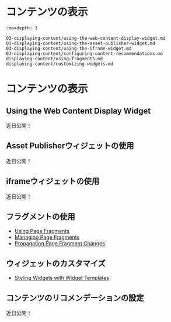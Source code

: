 # コンテンツの表示

```{toctree}
:maxdepth: 3

03-displaying-content/using-the-web-content-display-widget.md
03-displaying-content/using-the-asset-publisher-widget.md
03-displaying-content/using-the-iframe-widget.md
03-displaying-content/configuring-content-recommendations.md
displaying-content/using-fragments.md
displaying-content/customizing-widgets.md
```

コンテンツの表示
==================

Using the Web Content Display Widget
---------------------------------------
近日公開！

Asset Publisherウィジェットの使用
-----------------------------------
近日公開！

iframeウィジェットの使用
-------------------------
近日公開！

フラグメントの使用
-------------------

* [Using Page Fragments](.displaying-content/using-fragments/using-page-fragments.md)
* [Managing Page Fragments](.displaying-content/using-fragments/managing-page-fragments.md)
* [Propagating Page Fragment Changes](.displaying-content/using-fragments/propagating-page-fragment-changes.md)

ウィジェットのカスタマイズ
---------------------------

* [Styling Widgets with Widget Templates](.displaying-content/customizing-widgets/styling-widgets-with-widget-templates.md)

コンテンツのリコメンデーションの設定
-------------------------------------
近日公開！